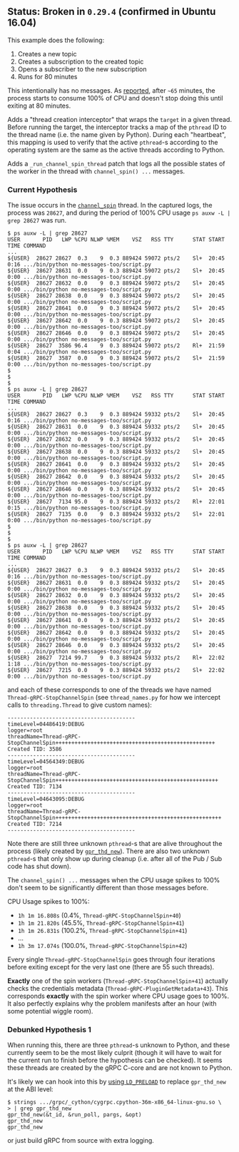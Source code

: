 ## Status: Broken in `0.29.4` (confirmed in Ubuntu 16.04)

This example does the following:

1. Creates a new topic
1. Creates a subscription to the created topic
1. Opens a subscriber to the new subscription
1. Runs for 80 minutes

This intentionally has no messages. As [reported][1], after `~65`
minutes, the process starts to consume 100% of CPU and doesn't
stop doing this until exiting at 80 minutes.

Adds a "thread creation interceptor" that wraps the `target` in a given
thread. Before running the target, the interceptor tracks a map of the
`pthread` ID to the thread name (i.e. the name given by Python). During each
"heartbeat", this mapping is used to verify that the active `pthread`-s
according to the operating system are the same as the active threads
according to Python.

Adds a `_run_channel_spin_thread` patch that logs all the possible states
of the worker in the thread with `channel_spin() ...` messages.

### Current Hypothesis

The issue occurs in the [`channel_spin`][3] thread. In the
captured logs, the process was `28627`, and during the period of
100% CPU usage `ps auxw -L | grep 28627` was run.

```
$ ps auxw -L | grep 28627
USER       PID   LWP %CPU NLWP %MEM    VSZ   RSS TTY      STAT START   TIME COMMAND
...
${USER}  28627 28627  0.3    9  0.3 889424 59072 pts/2    Sl+  20:45   0:16 .../bin/python no-messages-too/script.py
${USER}  28627 28631  0.0    9  0.3 889424 59072 pts/2    Sl+  20:45   0:00 .../bin/python no-messages-too/script.py
${USER}  28627 28632  0.0    9  0.3 889424 59072 pts/2    Sl+  20:45   0:00 .../bin/python no-messages-too/script.py
${USER}  28627 28638  0.0    9  0.3 889424 59072 pts/2    Sl+  20:45   0:00 .../bin/python no-messages-too/script.py
${USER}  28627 28641  0.0    9  0.3 889424 59072 pts/2    Sl+  20:45   0:00 .../bin/python no-messages-too/script.py
${USER}  28627 28642  0.0    9  0.3 889424 59072 pts/2    Sl+  20:45   0:00 .../bin/python no-messages-too/script.py
${USER}  28627 28646  0.0    9  0.3 889424 59072 pts/2    Sl+  20:45   0:00 .../bin/python no-messages-too/script.py
${USER}  28627  3586 96.4    9  0.3 889424 59072 pts/2    Rl+  21:59   0:04 .../bin/python no-messages-too/script.py
${USER}  28627  3587  0.0    9  0.3 889424 59072 pts/2    Sl+  21:59   0:00 .../bin/python no-messages-too/script.py
$
$
$
$ ps auxw -L | grep 28627
USER       PID   LWP %CPU NLWP %MEM    VSZ   RSS TTY      STAT START   TIME COMMAND
...
${USER}  28627 28627  0.3    9  0.3 889424 59332 pts/2    Sl+  20:45   0:16 .../bin/python no-messages-too/script.py
${USER}  28627 28631  0.0    9  0.3 889424 59332 pts/2    Sl+  20:45   0:00 .../bin/python no-messages-too/script.py
${USER}  28627 28632  0.0    9  0.3 889424 59332 pts/2    Sl+  20:45   0:00 .../bin/python no-messages-too/script.py
${USER}  28627 28638  0.0    9  0.3 889424 59332 pts/2    Sl+  20:45   0:00 .../bin/python no-messages-too/script.py
${USER}  28627 28641  0.0    9  0.3 889424 59332 pts/2    Sl+  20:45   0:00 .../bin/python no-messages-too/script.py
${USER}  28627 28642  0.0    9  0.3 889424 59332 pts/2    Sl+  20:45   0:00 .../bin/python no-messages-too/script.py
${USER}  28627 28646  0.0    9  0.3 889424 59332 pts/2    Sl+  20:45   0:00 .../bin/python no-messages-too/script.py
${USER}  28627  7134 95.0    9  0.3 889424 59332 pts/2    Rl+  22:01   0:15 .../bin/python no-messages-too/script.py
${USER}  28627  7135  0.0    9  0.3 889424 59332 pts/2    Sl+  22:01   0:00 .../bin/python no-messages-too/script.py
$
$
$
$ ps auxw -L | grep 28627
USER       PID   LWP %CPU NLWP %MEM    VSZ   RSS TTY      STAT START   TIME COMMAND
...
${USER}  28627 28627  0.3    9  0.3 889424 59332 pts/2    Sl+  20:45   0:16 .../bin/python no-messages-too/script.py
${USER}  28627 28631  0.0    9  0.3 889424 59332 pts/2    Sl+  20:45   0:00 .../bin/python no-messages-too/script.py
${USER}  28627 28632  0.0    9  0.3 889424 59332 pts/2    Sl+  20:45   0:00 .../bin/python no-messages-too/script.py
${USER}  28627 28638  0.0    9  0.3 889424 59332 pts/2    Sl+  20:45   0:00 .../bin/python no-messages-too/script.py
${USER}  28627 28641  0.0    9  0.3 889424 59332 pts/2    Sl+  20:45   0:00 .../bin/python no-messages-too/script.py
${USER}  28627 28642  0.0    9  0.3 889424 59332 pts/2    Sl+  20:45   0:00 .../bin/python no-messages-too/script.py
${USER}  28627 28646  0.0    9  0.3 889424 59332 pts/2    Sl+  20:45   0:00 .../bin/python no-messages-too/script.py
${USER}  28627  7214 99.7    9  0.3 889424 59332 pts/2    Rl+  22:02   1:18 .../bin/python no-messages-too/script.py
${USER}  28627  7215  0.0    9  0.3 889424 59332 pts/2    Sl+  22:02   0:00 .../bin/python no-messages-too/script.py
```

and each of these corresponds to one of the threads we have named
`Thread-gRPC-StopChannelSpin` (see `thread_names.py` for how we intercept
calls to `threading.Thread` to give custom names):

```
----------------------------------------
timeLevel=04486419:DEBUG
logger=root
threadName=Thread-gRPC-StopChannelSpin++++++++++++++++++++++++++++++++++++++++++++++++++
Created TID: 3586
----------------------------------------
timeLevel=04564349:DEBUG
logger=root
threadName=Thread-gRPC-StopChannelSpin+++++++++++++++++++++++++++++++++++++++++++++++++++
Created TID: 7134
----------------------------------------
timeLevel=04643095:DEBUG
logger=root
threadName=Thread-gRPC-StopChannelSpin++++++++++++++++++++++++++++++++++++++++++++++++++++
Created TID: 7214
----------------------------------------
```

Note there are still three unknown `pthread`-s that are alive throughout
the process (likely created by [`gpr_thd_new`][4]). There are also
two unknown `pthread`-s that only show up during cleanup (i.e. after all
of the Pub / Sub code has shut down).

The `channel_spin() ...` messages when the CPU usage spikes to 100% don't
seem to be significantly different than those messages before.

CPU Usage spikes to 100%:
- `1h 1m 16.808s` (0.4%, `Thread-gRPC-StopChannelSpin+40`)
- `1h 1m 21.820s` (45.5%, `Thread-gRPC-StopChannelSpin+41`)
- `1h 1m 26.831s` (100.2%, `Thread-gRPC-StopChannelSpin+41`)
- ...
- `1h 3m 17.074s` (100.0%, `Thread-gRPC-StopChannelSpin+42`)

Every single `Thread-gRPC-StopChannelSpin` goes through four iterations
before exiting except for the very last one (there are 55 such threads).

**Exactly** one of the spin workers (`Thread-gRPC-StopChannelSpin+41`)
actually checks the credentials metadata (`Thread-gRPC-PluginGetMetadata+43`).
This corresponds **exactly** with the spin worker where CPU usage goes to
100%. It also perfectly explains why the problem manifests after an hour
(with some potential wiggle room).

### Debunked Hypothesis 1

When running this, there are three `pthread`-s unknown to Python, and
these currently seem to be the most likely culprit (though it will have
to wait for the current run to finish before the hypothesis can be
checked). It seems these threads are created by the gRPC C-core and are
not known to Python.

It's likely we can hook into this by [using `LD_PRELOAD`][2] to replace
`gpr_thd_new` at the ABI level:

```
$ strings .../grpc/_cython/cygrpc.cpython-36m-x86_64-linux-gnu.so \
> | grep gpr_thd_new
gpr_thd_new(&t_id, &run_poll, pargs, &opt)
gpr_thd_new
gpr_thd_new
```

or just build gRPC from source with extra logging.

[1]: https://github.com/GoogleCloudPlatform/google-cloud-python/issues/4563
[2]: https://rafalcieslak.wordpress.com/2013/04/02/dynamic-linker-tricks-using-ld_preload-to-cheat-inject-features-and-investigate-programs/
[3]: https://github.com/grpc/grpc/blob/v1.8.0/src/python/grpcio/grpc/_channel.py#L710-L711
[4]: https://github.com/grpc/grpc/blob/v1.8.0/src/core/lib/support/thd_posix.cc#L58
